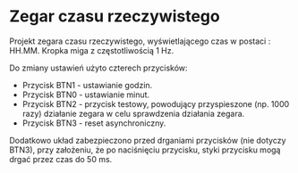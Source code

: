 # Zegar czasu rzeczywistego


Projekt zegara czasu rzeczywistego, wyświetlającego czas w postaci : HH.MM. Kropka miga z częstotliwością 1 Hz.


Do zmiany ustawień użyto czterech przycisków:

- Przycisk BTN1 - ustawianie godzin.
- Przycisk BTN0 - ustawianie minut.
- Przycisk BTN2 - przycisk testowy, powodujący przyspieszone (np. 1000 razy) działanie zegara w celu sprawdzenia działania zegara.
- Przycisk BTN3 - reset asynchroniczny.

Dodatkowo układ zabezpieczono przed drganiami przycisków (nie dotyczy BTN3), przy założeniu, że po naciśnięciu przycisku, styki przycisku mogą drgać przez czas do 50 ms.
